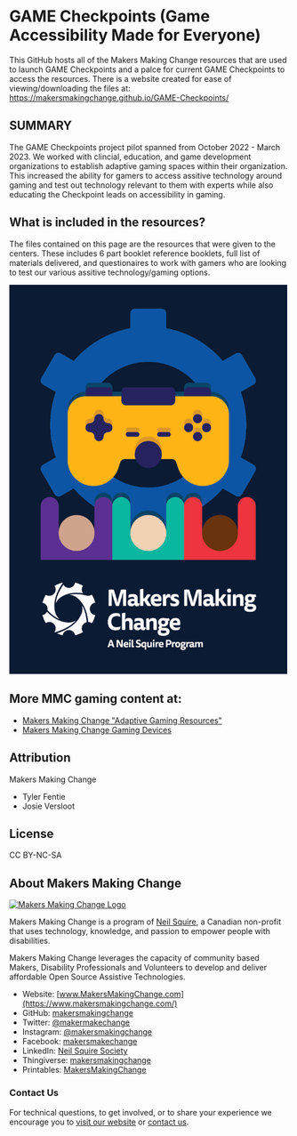 # GAME Checkpoints (Game Accessibility Made for Everyone)

This GitHub hosts all of the Makers Making Change resources that are used to launch GAME Checkpoints and a palce for current GAME Checkpoints to access the resources. There is a website created for ease of viewing/downloading the files at: https://makersmakingchange.github.io/GAME-Checkpoints/

## SUMMARY 
The GAME Checkpoints project pilot spanned from October 2022 - March 2023. We worked with clincial, education, and game development organizations to establish adaptive gaming spaces within their organization. This increased the ability for gamers to access assitive technology around gaming and test out technology relevant to them with experts while also educating the Checkpoint leads on accessibility in gaming.

## What is included in the resources?
The files contained on this page are the resources that were given to the centers. These includes 6 part booklet reference booklets, full list of materials delivered, and questionaires to work with gamers who are looking to test our various assitive technology/gaming options.
 

<img src="Photos/GAME_Checkpoint_Logo.jpg" width="500" alt="GAME Checkpoint logo.">

## More MMC gaming content at:
- [Makers Making Change "Adaptive Gaming Resources"](<https://makersmakingchange.com/resources/?&_sft_resource_category=adaptive-gaming>)
- [Makers Making Change Gaming Devices](<https://makersmakingchange.com/assistive-devices/?_sft_type=gaming>)

## Attribution
Makers Making Change
 - Tyler Fentie 
 - Josie Versloot

## License

CC BY-NC-SA

<!-- ABOUT MMC START -->
## About Makers Making Change
[<img src="https://raw.githubusercontent.com/makersmakingchange/makersmakingchange/main/img/mmc_logo.svg" width="500" alt="Makers Making Change Logo">](https://www.makersmakingchange.com/)

Makers Making Change is a program of [Neil Squire](https://www.neilsquire.ca/), a Canadian non-profit that uses technology, knowledge, and passion to empower people with disabilities.

Makers Making Change leverages the capacity of community based Makers, Disability Professionals and Volunteers to develop and deliver affordable Open Source Assistive Technologies.

 - Website: [www.MakersMakingChange.com](https://www.makersmakingchange.com/)
 - GitHub: [makersmakingchange](https://github.com/makersmakingchange)
 - Twitter: [@makermakechange](https://twitter.com/makermakechange)
 - Instagram: [@makersmakingchange](https://www.instagram.com/makersmakingchange)
 - Facebook: [makersmakechange](https://www.facebook.com/makersmakechange)
 - LinkedIn: [Neil Squire Society](https://www.linkedin.com/company/neil-squire-society/)
 - Thingiverse: [makersmakingchange](https://www.thingiverse.com/makersmakingchange/about)
 - Printables: [MakersMakingChange](https://www.printables.com/@MakersMakingChange)

### Contact Us
For technical questions, to get involved, or to share your experience we encourage you to [visit our website](https://www.makersmakingchange.com/) or [contact us](https://www.makersmakingchange.com/s/contact).
<!-- ABOUT MMC END -->
